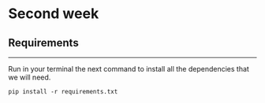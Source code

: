 # Second week

## Requirements
****
Run in your terminal the next command to install all the
dependencies that we will need.

```commandline
pip install -r requirements.txt
```

